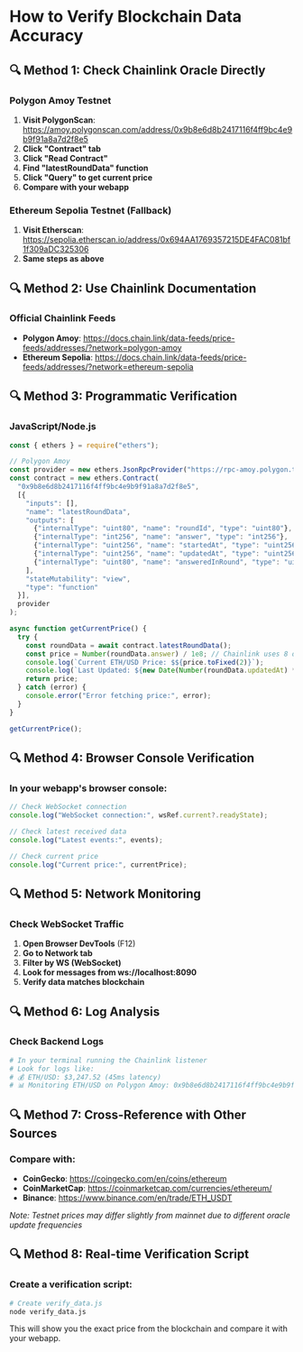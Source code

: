 # How to Verify Blockchain Data Accuracy

## 🔍 Method 1: Check Chainlink Oracle Directly

### Polygon Amoy Testnet
1. **Visit PolygonScan**: https://amoy.polygonscan.com/address/0x9b8e6d8b2417116f4ff9bc4e9b9f91a8a7d2f8e5
2. **Click "Contract" tab**
3. **Click "Read Contract"**
4. **Find "latestRoundData" function**
5. **Click "Query" to get current price**
6. **Compare with your webapp**

### Ethereum Sepolia Testnet (Fallback)
1. **Visit Etherscan**: https://sepolia.etherscan.io/address/0x694AA1769357215DE4FAC081bf1f309aDC325306
2. **Same steps as above**

## 🔍 Method 2: Use Chainlink Documentation

### Official Chainlink Feeds
- **Polygon Amoy**: https://docs.chain.link/data-feeds/price-feeds/addresses/?network=polygon-amoy
- **Ethereum Sepolia**: https://docs.chain.link/data-feeds/price-feeds/addresses/?network=ethereum-sepolia

## 🔍 Method 3: Programmatic Verification

### JavaScript/Node.js
```javascript
const { ethers } = require("ethers");

// Polygon Amoy
const provider = new ethers.JsonRpcProvider("https://rpc-amoy.polygon.technology");
const contract = new ethers.Contract(
  "0x9b8e6d8b2417116f4ff9bc4e9b9f91a8a7d2f8e5",
  [{
    "inputs": [],
    "name": "latestRoundData",
    "outputs": [
      {"internalType": "uint80", "name": "roundId", "type": "uint80"},
      {"internalType": "int256", "name": "answer", "type": "int256"},
      {"internalType": "uint256", "name": "startedAt", "type": "uint256"},
      {"internalType": "uint256", "name": "updatedAt", "type": "uint256"},
      {"internalType": "uint80", "name": "answeredInRound", "type": "uint80"}
    ],
    "stateMutability": "view",
    "type": "function"
  }],
  provider
);

async function getCurrentPrice() {
  try {
    const roundData = await contract.latestRoundData();
    const price = Number(roundData.answer) / 1e8; // Chainlink uses 8 decimals
    console.log(`Current ETH/USD Price: $${price.toFixed(2)}`);
    console.log(`Last Updated: ${new Date(Number(roundData.updatedAt) * 1000)}`);
    return price;
  } catch (error) {
    console.error("Error fetching price:", error);
  }
}

getCurrentPrice();
```

## 🔍 Method 4: Browser Console Verification

### In your webapp's browser console:
```javascript
// Check WebSocket connection
console.log("WebSocket connection:", wsRef.current?.readyState);

// Check latest received data
console.log("Latest events:", events);

// Check current price
console.log("Current price:", currentPrice);
```

## 🔍 Method 5: Network Monitoring

### Check WebSocket Traffic
1. **Open Browser DevTools** (F12)
2. **Go to Network tab**
3. **Filter by WS (WebSocket)**
4. **Look for messages from ws://localhost:8090**
5. **Verify data matches blockchain**

## 🔍 Method 6: Log Analysis

### Check Backend Logs
```bash
# In your terminal running the Chainlink listener
# Look for logs like:
# 💰 ETH/USD: $3,247.52 (45ms latency)
# 📊 Monitoring ETH/USD on Polygon Amoy: 0x9b8e6d8b2417116f4ff9bc4e9b9f91a8a7d2f8e5
```

## 🔍 Method 7: Cross-Reference with Other Sources

### Compare with:
- **CoinGecko**: https://coingecko.com/en/coins/ethereum
- **CoinMarketCap**: https://coinmarketcap.com/currencies/ethereum/
- **Binance**: https://www.binance.com/en/trade/ETH_USDT

*Note: Testnet prices may differ slightly from mainnet due to different oracle update frequencies*

## 🔍 Method 8: Real-time Verification Script

### Create a verification script:
```bash
# Create verify_data.js
node verify_data.js
```

This will show you the exact price from the blockchain and compare it with your webapp.
